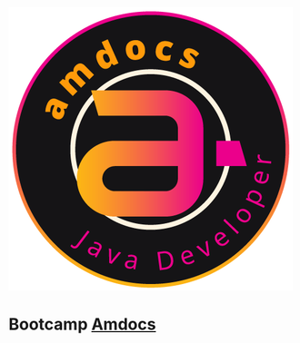  [![logo amdocs](/image/logo-amdocs.png)](https://web.dio.me/track/amdocs-java-developer)


# Bootcamp [Amdocs](https://web.dio.me/track/amdocs-java-developer)


